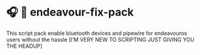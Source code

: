 # 🎧 🎤 endeavour-fix-pack
This script pack enable bluetooth devices and pipewire for endeavouros users without the hassle [I'M VERY NEW TO SCRIPTING JUST GIVING YOU THE HEADUP]
